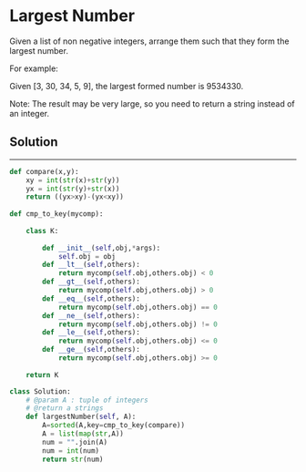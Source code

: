 <h1>Largest Number</h1>

<p>
Given a list of non negative integers, arrange them such that they form the largest number.

For example:

Given [3, 30, 34, 5, 9], the largest formed number is 9534330.

Note: The result may be very large, so you need to return a string instead of an integer.
</p>

<h2>Solution</h2>

***

```python
def compare(x,y):
    xy = int(str(x)+str(y))
    yx = int(str(y)+str(x))
    return ((yx>xy)-(yx<xy))
    
def cmp_to_key(mycomp):
    
    class K:
        
        def __init__(self,obj,*args):
            self.obj = obj
        def __lt__(self,others):
            return mycomp(self.obj,others.obj) < 0
        def __gt__(self,others):
            return mycomp(self.obj,others.obj) > 0
        def __eq__(self,others):
            return mycomp(self.obj,others.obj) == 0
        def __ne__(self,others):
            return mycomp(self.obj,others.obj) != 0
        def __le__(self,others):
            return mycomp(self.obj,others.obj) <= 0
        def __ge__(self,others):
            return mycomp(self.obj,others.obj) >= 0
            
    return K

class Solution:
    # @param A : tuple of integers
    # @return a strings
    def largestNumber(self, A):
        A=sorted(A,key=cmp_to_key(compare))
        A = list(map(str,A))
        num = "".join(A)
        num = int(num)
        return str(num)
```
